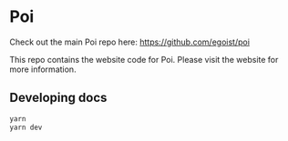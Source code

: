 # Poi

Check out the main Poi repo here: https://github.com/egoist/poi

This repo contains the website code for Poi.
Please visit the website for more information.

## Developing docs

```bash
yarn 
yarn dev
```
